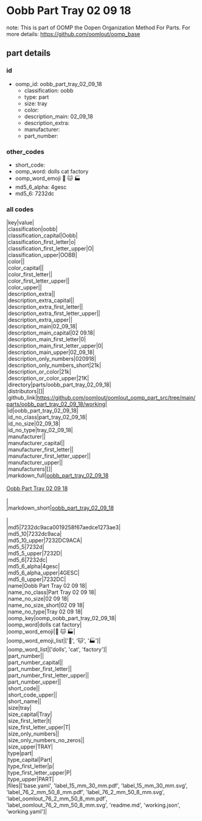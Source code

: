# Oobb Part Tray 02 09 18  

note: This is part of OOMP the Oopen Organization Method For Parts. For more details: https://github.com/oomlout/oomp_base

##  part details





### id
* oomp_id: oobb_part_tray_02_09_18
  * classification: oobb
  * type: part
  * size: tray
  * color: 
  * description_main: 02_09_18
  * description_extra: 
  * manufacturer: 
  * part_number: 

### other_codes
* short_code: 
* oomp_word: dolls cat factory
* oomp_word_emoji :dolls: :cat: :factory:
* md5_6_alpha: 4gesc
* md5_6: 7232dc

### all codes 
|key|value|  
|classification|oobb|  
|classification_capital|Oobb|  
|classification_first_letter|o|  
|classification_first_letter_upper|O|  
|classification_upper|OOBB|  
|color||  
|color_capital||  
|color_first_letter||  
|color_first_letter_upper||  
|color_upper||  
|description_extra||  
|description_extra_capital||  
|description_extra_first_letter||  
|description_extra_first_letter_upper||  
|description_extra_upper||  
|description_main|02_09_18|  
|description_main_capital|02 09.18|  
|description_main_first_letter|0|  
|description_main_first_letter_upper|0|  
|description_main_upper|02_09_18|  
|description_only_numbers|020918|  
|description_only_numbers_short|21k|  
|description_or_color|21k|  
|description_or_color_upper|21K|  
|directory|parts/oobb_part_tray_02_09_18|  
|distributors|[]|  
|github_link|https://github.com/oomlout/oomlout_oomp_part_src/tree/main/parts/oobb_part_tray_02_09_18/working|  
|id|oobb_part_tray_02_09_18|  
|id_no_class|part_tray_02_09_18|  
|id_no_size|02_09_18|  
|id_no_type|tray_02_09_18|  
|manufacturer||  
|manufacturer_capital||  
|manufacturer_first_letter||  
|manufacturer_first_letter_upper||  
|manufacturer_upper||  
|manufacturers|[]|  
|markdown_full|[oobb_part_tray_02_09_18](https://github.com/oomlout/oomlout_oomp_part_src/tree/main/parts/oobb_part_tray_02_09_18/working)<br>[](https://github.com/oomlout/oomlout_oomp_part_src/tree/main/parts/oobb_part_tray_02_09_18/working)<br>[Oobb Part Tray 02 09 18](https://github.com/oomlout/oomlout_oomp_part_src/tree/main/parts/oobb_part_tray_02_09_18/working)<br><br>|  
|markdown_short|[oobb_part_tray_02_09_18](https://github.com/oomlout/oomlout_oomp_part_src/tree/main/parts/oobb_part_tray_02_09_18/working)<br><br>|  
|md5|7232dc9aca0019258f67aedce1273ae3|  
|md5_10|7232dc9aca|  
|md5_10_upper|7232DC9ACA|  
|md5_5|7232d|  
|md5_5_upper|7232D|  
|md5_6|7232dc|  
|md5_6_alpha|4gesc|  
|md5_6_alpha_upper|4GESC|  
|md5_6_upper|7232DC|  
|name|Oobb Part Tray 02 09 18|  
|name_no_class|Part Tray 02 09 18|  
|name_no_size|02 09 18|  
|name_no_size_short|02 09 18|  
|name_no_type|Tray 02 09 18|  
|oomp_key|oomp_oobb_part_tray_02_09_18|  
|oomp_word|dolls cat factory|  
|oomp_word_emoji|:dolls: :cat: :factory:|  
|oomp_word_emoji_list|[':dolls:', ':cat:', ':factory:']|  
|oomp_word_list|['dolls', 'cat', 'factory']|  
|part_number||  
|part_number_capital||  
|part_number_first_letter||  
|part_number_first_letter_upper||  
|part_number_upper||  
|short_code||  
|short_code_upper||  
|short_name||  
|size|tray|  
|size_capital|Tray|  
|size_first_letter|t|  
|size_first_letter_upper|T|  
|size_only_numbers||  
|size_only_numbers_no_zeros||  
|size_upper|TRAY|  
|type|part|  
|type_capital|Part|  
|type_first_letter|p|  
|type_first_letter_upper|P|  
|type_upper|PART|  
|files|['base.yaml', 'label_15_mm_30_mm.pdf', 'label_15_mm_30_mm.svg', 'label_76_2_mm_50_8_mm.pdf', 'label_76_2_mm_50_8_mm.svg', 'label_oomlout_76_2_mm_50_8_mm.pdf', 'label_oomlout_76_2_mm_50_8_mm.svg', 'readme.md', 'working.json', 'working.yaml']|  
